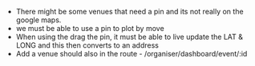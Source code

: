 - There might be some venues that need a pin and its not really on the google maps. 
- we must be able to use a pin to plot by move
- When using the drag the pin, it must be able to live update the LAT & LONG and this then converts to an address
- Add a venue should also in the route - /organiser/dashboard/event/:id
